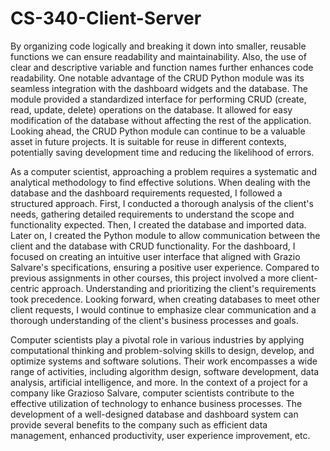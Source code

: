 # CS-340-Client-Server

By organizing code logically and breaking it down into smaller, reusable functions we can ensure readability and maintainability. Also, the use of clear and descriptive variable and function names further enhances code readability. One notable advantage of the CRUD Python module was its seamless integration with the dashboard widgets and the database. The module provided a standardized interface for performing CRUD (create, read, update, delete) operations on the database. It allowed for easy modification of the database without affecting the rest of the application. Looking ahead, the CRUD Python module can continue to be a valuable asset in future projects. It is suitable for reuse in different contexts, potentially saving development time and reducing the likelihood of errors.

As a computer scientist, approaching a problem requires a systematic and analytical methodology to find effective solutions. When dealing with the database and the dashboard requirements requested, I followed a structured approach. First, I conducted a thorough analysis of the client's needs, gathering detailed requirements to understand the scope and functionality expected. Then, I created the database and imported data. Later on, I created the Python module to allow communication between the client and the database with CRUD functionality. For the dashboard, I focused on creating an intuitive user interface that aligned with Grazio Salvare's specifications, ensuring a positive user experience. Compared to previous assignments in other courses, this project involved a more client-centric approach. Understanding and prioritizing the client's requirements took precedence. Looking forward, when creating databases to meet other client requests, I would continue to emphasize clear communication and a thorough understanding of the client's business processes and goals. 

Computer scientists play a pivotal role in various industries by applying computational thinking and problem-solving skills to design, develop, and optimize systems and software solutions. Their work encompasses a wide range of activities, including algorithm design, software development, data analysis, artificial intelligence, and more. In the context of a project for a company like Grazioso Salvare, computer scientists contribute to the effective utilization of technology to enhance business processes. The development of a well-designed database and dashboard system can provide several benefits to the company such as efficient data management, enhanced productivity, user experience improvement, etc.
